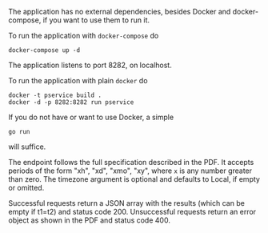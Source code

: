 The application has no external dependencies, besides Docker and docker-compose,
if you want to use them to run it.

To run the application with `docker-compose` do

    docker-compose up -d

The application listens to port 8282, on localhost.

To run the application with plain `docker` do

    docker -t pservice build .
    docker -d -p 8282:8282 run pservice

If you do not have or want to use Docker, a simple

    go run

will suffice.

The endpoint follows the full specification described in the PDF. It accepts
periods of the form "xh", "xd", "xmo", "xy", where `x` is any number greater
than zero.  The timezone argument is optional and defaults to Local, if empty or
omitted.

Successful requests return a JSON array with the results (which can be empty if
t1=t2) and status code 200.  Unsuccessful requests return an error object as
shown in the PDF and status code 400.
